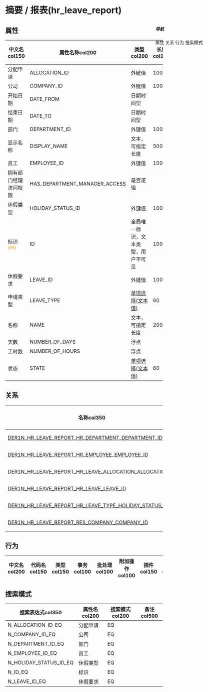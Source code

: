 # 摘要 / 报表(hr_leave_report)  <!-- {docsify-ignore-all} -->


## 属性
|    中文名col150 | 属性名称col200           | 类型col200     | 长度col100    |允许为空col100    |  备注col500  |
| --------   |------------| -----  | -----  | :----: | -------- |
|分配申请|ALLOCATION_ID|外键值|100|是||
|公司|COMPANY_ID|外键值|100|是||
|开始日期|DATE_FROM|日期时间型||是||
|结束日期|DATE_TO|日期时间型||是||
|部门|DEPARTMENT_ID|外键值|100|是||
|显示名称|DISPLAY_NAME|文本，可指定长度|500|是||
|员工|EMPLOYEE_ID|外键值|100|是||
|拥有部门经理访问权限|HAS_DEPARTMENT_MANAGER_ACCESS|是否逻辑||是||
|休假类型|HOLIDAY_STATUS_ID|外键值|100|是||
|标识<sup class="footnote-symbol"><font color=orange>[PK]</font></sup>|ID|全局唯一标识，文本类型，用户不可见|100|否||
|休假要求|LEAVE_ID|外键值|100|是||
|申请类型|LEAVE_TYPE|[单项选择(文本值)](index/dictionary_index#hr_leave_report_leave_type "申请类型")|60|是||
|名称|NAME|文本，可指定长度|200|是||
|天数|NUMBER_OF_DAYS|浮点||是||
|工时数|NUMBER_OF_HOURS|浮点||是||
|状态|STATE|[单项选择(文本值)](index/dictionary_index#hr_leave_report_state "状态")|60|是||


## 关系

<el-row>
<el-tabs v-model="show_der">
<el-tab-pane label="从关系" name="minor">

|  名称col350   | 主实体col200   | 关系类型col200   |    备注col500  |
| -------- |---------- |-----------|----- |
|[DER1N_HR_LEAVE_REPORT_HR_DEPARTMENT_DEPARTMENT_ID](der/DER1N_HR_LEAVE_REPORT_HR_DEPARTMENT_DEPARTMENT_ID)|[部门(HR_DEPARTMENT)](module/hr/hr_department)|1:N关系||
|[DER1N_HR_LEAVE_REPORT_HR_EMPLOYEE_EMPLOYEE_ID](der/DER1N_HR_LEAVE_REPORT_HR_EMPLOYEE_EMPLOYEE_ID)|[员工(HR_EMPLOYEE)](module/hr/hr_employee)|1:N关系||
|[DER1N_HR_LEAVE_REPORT_HR_LEAVE_ALLOCATION_ALLOCATION_ID](der/DER1N_HR_LEAVE_REPORT_HR_LEAVE_ALLOCATION_ALLOCATION_ID)|[休息分配(HR_LEAVE_ALLOCATION)](module/hr/hr_leave_allocation)|1:N关系||
|[DER1N_HR_LEAVE_REPORT_HR_LEAVE_LEAVE_ID](der/DER1N_HR_LEAVE_REPORT_HR_LEAVE_LEAVE_ID)|[休假(HR_LEAVE)](module/hr/hr_leave)|1:N关系||
|[DER1N_HR_LEAVE_REPORT_HR_LEAVE_TYPE_HOLIDAY_STATUS_ID](der/DER1N_HR_LEAVE_REPORT_HR_LEAVE_TYPE_HOLIDAY_STATUS_ID)|[休假类型(HR_LEAVE_TYPE)](module/hr/hr_leave_type)|1:N关系||
|[DER1N_HR_LEAVE_REPORT_RES_COMPANY_COMPANY_ID](der/DER1N_HR_LEAVE_REPORT_RES_COMPANY_COMPANY_ID)|[公司(RES_COMPANY)](module/base/res_company)|1:N关系||

</el-tab-pane>
</el-tabs>
</el-row>

## 行为
| 中文名col200    | 代码名col150    | 类型col150    | 事务col100   | 批处理col100   | 附加操作col100  | 插件col150    |  备注col300  |
| -------- |---------- |----------- |:----:|:----:|---------| ----- | ----- |

## 搜索模式
|   搜索表达式col350   |    属性名col200    |    搜索模式col200        |备注col500  |
| -------- |------------|------------|------|
|N_ALLOCATION_ID_EQ|分配申请|EQ||
|N_COMPANY_ID_EQ|公司|EQ||
|N_DEPARTMENT_ID_EQ|部门|EQ||
|N_EMPLOYEE_ID_EQ|员工|EQ||
|N_HOLIDAY_STATUS_ID_EQ|休假类型|EQ||
|N_ID_EQ|标识|EQ||
|N_LEAVE_ID_EQ|休假要求|EQ||

<div style="display: block; overflow: hidden; position: fixed; top: 140px; right: 100px;">

##### 导航
<el-anchor >
<el-anchor-link :href="`#/module/hr/hr_leave_report?id=属性`">
  属性
</el-anchor-link>
<el-anchor-link :href="`#/module/hr/hr_leave_report?id=关系`">
  关系
</el-anchor-link>
<el-anchor-link :href="`#/module/hr/hr_leave_report?id=行为`">
  行为
</el-anchor-link>
<el-anchor-link :href="`#/module/hr/hr_leave_report?id=搜索模式`">
  搜索模式
</el-anchor-link>
</el-anchor>
</div>

<script>
 const { createApp } = Vue
  createApp({
    data() {
      return {
show_der:'minor',


      }
    },
    methods: {
    }
  }).use(ElementPlus).mount('#app')
</script>